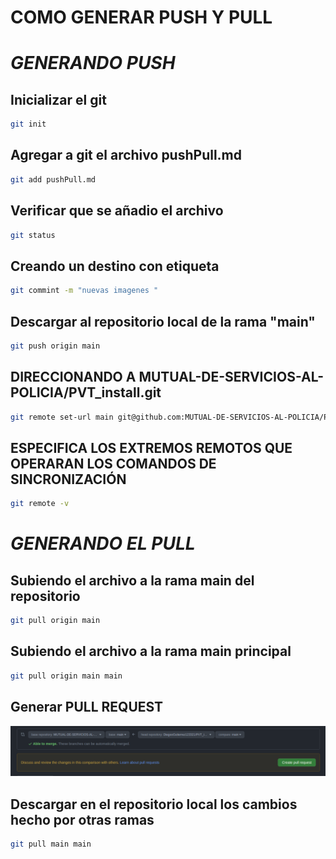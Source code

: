 # COMO GENERAR PUSH Y PULL
  
# _GENERANDO PUSH_

## Inicializar el git
```sh
git init
 ```
 
## Agregar a git el archivo pushPull.md
```sh 
git add pushPull.md
```

## Verificar que se añadio el archivo
```sh
git status
``` 

## Creando un destino con etiqueta
```sh
git commint -m "nuevas imagenes "
```

## Descargar al repositorio local de la rama "main" 
```sh
git push origin main
```

   
## DIRECCIONANDO A MUTUAL-DE-SERVICIOS-AL-POLICIA/PVT_install.git
```sh
git remote set-url main git@github.com:MUTUAL-DE-SERVICIOS-AL-POLICIA/PVT_install.git
```


## ESPECIFICA LOS EXTREMOS REMOTOS QUE OPERARAN LOS COMANDOS DE SINCRONIZACIÓN
```sh
git remote -v
```


# _GENERANDO EL PULL_
## Subiendo el archivo a la rama main del repositorio
```sh
git pull origin main
``` 

## Subiendo el archivo a la rama main principal
```sh
git pull origin main main
``` 


## Generar PULL REQUEST

![](https://github.com/DiegooGutierrez123321/PVT_install/blob/main/Screenshot_Install/Captura%20de%20pantalla%20de%202021-04-07%2011-35-52.png?raw=true)

## Descargar en el repositorio local los cambios hecho por otras ramas
```sh
git pull main main
``` 

